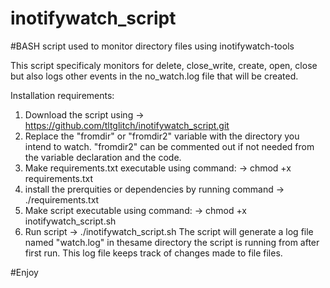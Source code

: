 # inotifywatch_script

#BASH script used to monitor directory files using inotifywatch-tools

This script specificaly monitors for delete, close_write, create, open, close but also logs other events in the no_watch.log file that will be created.

Installation requirements:

1. Download the script using -> https://github.com/tltglitch/inotifywatch_script.git
2. Replace the "fromdir" or "fromdir2" variable with the directory you intend to watch. "fromdir2" can be commented out if not needed from the variable declaration and the code.
3. Make requirements.txt executable using command: -> chmod +x requirements.txt
4. install the prerquities or dependencies by running command -> ./requirements.txt
5. Make script executable using command: -> chmod +x inotifywatch_script.sh
6. Run script -> ./inotifywatch_script.sh
The script will generate a log file named "watch.log" in thesame directory the script is running from after first run. This log file keeps track of changes made to file files.

#Enjoy
